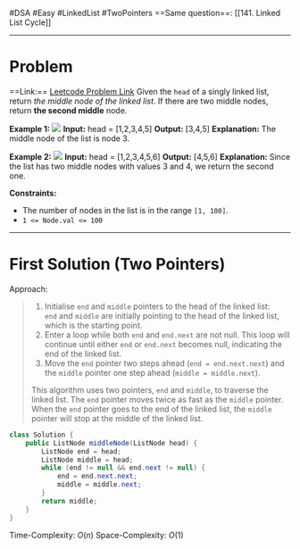 #DSA #Easy #LinkedList #TwoPointers 
==Same question==: [[141. Linked List Cycle]]
___
# Problem
==Link:== [Leetcode Problem Link](https://leetcode.com/problems/middle-of-the-linked-list/description/?envType=problem-list-v2&envId=linked-list)
Given the `head` of a singly linked list, return _the middle node of the linked list_.
If there are two middle nodes, return **the second middle** node.

**Example 1:**
![](https://assets.leetcode.com/uploads/2021/07/23/lc-midlist1.jpg)
	**Input:** head = [1,2,3,4,5]
	**Output:** [3,4,5]
	**Explanation:** The middle node of the list is node 3.

**Example 2:**
![](https://assets.leetcode.com/uploads/2021/07/23/lc-midlist2.jpg)
	**Input:** head = [1,2,3,4,5,6]
	**Output:** [4,5,6]
	**Explanation:** Since the list has two middle nodes with values 3 and 4, we return the second one.

**Constraints:**
- The number of nodes in the list is in the range `[1, 100]`.
- `1 <= Node.val <= 100`
___
# First Solution (Two Pointers)
Approach:
>1. Initialise `end` and `middle` pointers to the head of the linked list:
>	`end` and `middle` are initially pointing to the head of the linked list, which is the starting point.
>2. Enter a loop while both `end` and `end.next` are not null.
> 	This loop will continue until either `end` or `end.next` becomes null, indicating the end of the linked list.
>3. Move the `end` pointer two steps ahead (`end = end.next.next`) and the `middle` pointer one step ahead (`middle = middle.next`).
>
>This algorithm uses two pointers, `end` and `middle`, to traverse the linked list. The `end` pointer moves twice as fast as the `middle` pointer. When the `end` pointer goes to the end of the linked list, the `middle` pointer will stop at the middle of the linked list.
```java
class Solution {
    public ListNode middleNode(ListNode head) {
        ListNode end = head;
        ListNode middle = head;
        while (end != null && end.next != null) {
            end = end.next.next;
            middle = middle.next;
        }
        return middle;
    }
}
```
Time-Complexity: $O(n)$
Space-Complexity: $O(1)$
